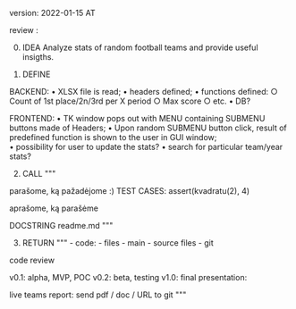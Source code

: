 version: 2022-01-15 AT

review : 

0. IDEA
	Analyze stats of random football teams and provide useful insigths. 

1. DEFINE


BACKEND:
 • XLSX file is read;
 • headers defined;
 • functions defined:
	○ Count of 1st place/2n/3rd per X period
	○ Max score
	○ etc. 
 • DB?
	

FRONTEND:
 • TK window pops out with MENU containing SUBMENU buttons made of Headers;
 • Upon random SUBMENU button click, result of predefined function is shown to the user in GUI window;  
 • possibility for user to update the stats?
 • search for particular team/year stats?



2. CALL
"""

parašome, ką pažadėjome :) TEST CASES: assert(kvadratu(2), 4)

aprašome, ką parašėme

DOCSTRING
readme.md """

3. RETURN
""" - code: - files - main - source files - git

code review

v0.1: alpha, MVP, POC
v0.2: beta, testing
v1.0: final
presentation:

live
teams
report:
send pdf / doc / URL to git """
